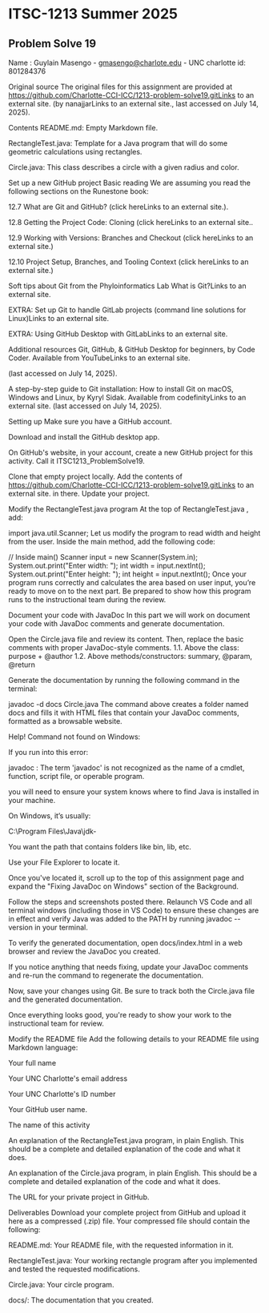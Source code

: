 # ITSC-1213 Summer 2025

## Problem Solve 19
Name : Guylain Masengo  - gmasengo@charlote.edu - UNC charlotte id: 801284376

Original source
The original files for this assignment are provided at https://github.com/Charlotte-CCI-ICC/1213-problem-solve19.gitLinks to an external site. (by nanajjarLinks to an external site., last accessed on July 14, 2025).

Contents
README.md: Empty Markdown file.

RectangleTest.java: Template for a Java program that will do some geometric calculations using rectangles.

Circle.java: This class describes a circle with a given radius and color.

Set up a new GitHub project
Basic reading
We are assuming you read the following sections on the Runestone book:

12.7 What are Git and GitHub? (click hereLinks to an external site.).

12.8 Getting the Project Code: Cloning (click hereLinks to an external site..

12.9 Working with Versions: Branches and Checkout (click hereLinks to an external site.)

12.10 Project Setup, Branches, and Tooling Context (click hereLinks to an external site.)

Soft tips about Git from the Phyloinformatics Lab
What is Git?Links to an external site.

EXTRA: Set up Git to handle GitLab projects (command line solutions for Linux)Links to an external site.

EXTRA: Using GitHub Desktop with GitLabLinks to an external site.

Additional resources
Git, GitHub, & GitHub Desktop for beginners, by Code Coder. Available from
YouTubeLinks to an external site.

(last accessed on July 14, 2025).

A step-by-step guide to Git installation: How to install Git on macOS, Windows and Linux, by Kyryl Sidak. Available from codefinityLinks to an external site. (last accessed on July 14, 2025).

Setting up
Make sure you have a GitHub account.

Download and install the GitHub desktop app.

On GitHub's website, in your account, create a new GitHub project for this activity. Call it ITSC1213_ProblemSolve19.

Clone that empty project locally. Add the contents of https://github.com/Charlotte-CCI-ICC/1213-problem-solve19.gitLinks to an external site. in there. Update your project.

Modify the RectangleTest.java program
At the top of RectangleTest.java , add:

 import java.util.Scanner;
Let us modify the program to read width and height from the user. Inside the main method, add the following code:

 // Inside main() 
 Scanner input = new Scanner(System.in);
 System.out.print("Enter width: "); 
 int width = input.nextInt();
 System.out.print("Enter height: "); 
 int height = input.nextInt();
Once your program runs correctly and calculates the area based on user input, you’re ready to move on to the next part. Be prepared to show how this program runs to the instructional team during the review.

Document your code with JavaDoc
In this part we will work on document your code with JavaDoc comments and generate documentation.

Open the Circle.java file and review its content. Then, replace the basic comments with proper JavaDoc-style comments. 1.1. Above the class: purpose + @author 1.2. Above methods/constructors: summary, @param, @return

Generate the documentation by running the following command in the terminal:

 javadoc -d docs Circle.java
The command above creates a folder named docs and fills it with HTML files that contain your JavaDoc comments, formatted as a browsable website.

 

Help! Command not found on Windows:

If you run into this error:

javadoc : The term 'javadoc' is not recognized as the name of a cmdlet, function, script file, or operable program.

you will need to ensure your system knows where to find Java is installed in your machine.

On Windows, it’s usually:

C:\Program Files\Java\jdk-<version>

You want the path that contains folders like bin, lib, etc.

Use your File Explorer to locate it.

Once you've located it, scroll up to the top of this assignment page and expand the "Fixing JavaDoc on Windows" section of the Background.

Follow the steps and screenshots posted there. Relaunch VS Code and all terminal windows (including those in VS Code) to ensure these changes are in effect and verify Java was added to the PATH by running javadoc --version in your terminal.

 

To verify the generated documentation, open docs/index.html in a web browser and review the JavaDoc you created.

If you notice anything that needs fixing, update your JavaDoc comments and re-run the command to regenerate the documentation.

Now, save your changes using Git. Be sure to track both the Circle.java file and the generated documentation.

Once everything looks good, you're ready to show your work to the instructional team for review.

Modify the README file
Add the following details to your README file using Markdown language:

Your full name

Your UNC Charlotte's email address

Your UNC Charlotte's ID number

Your GitHub user name.

The name of this activity

An explanation of the RectangleTest.java program, in plain English. This should be a complete and detailed explanation of the code and what it does.

An explanation of the Circle.java program, in plain English. This should be a complete and detailed explanation of the code and what it does.

The URL for your private project in GitHub.

Deliverables
Download your complete project from GitHub and upload it here as a compressed (.zip) file. Your compressed file should contain the following:

README.md: Your README file, with the requested information in it.

RectangleTest.java: Your working rectangle program after you implemented and tested the requested modifications.

Circle.java: Your circle program.

docs/: The documentation that you created.
